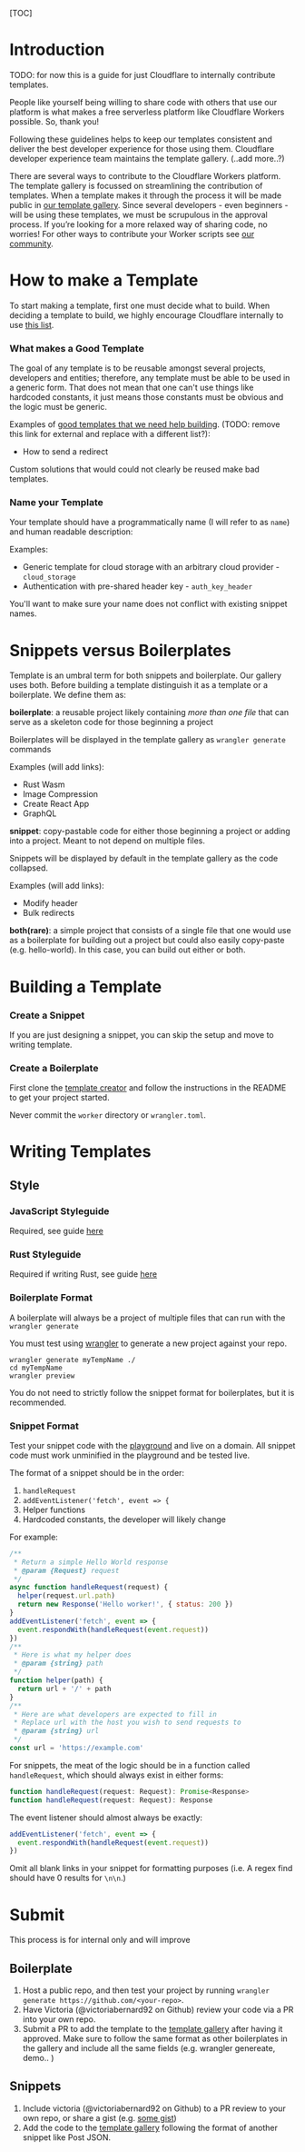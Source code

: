 [TOC]

# Introduction

TODO: for now this is a guide for just Cloudflare to internally contribute templates.

People like yourself being willing to share code with others that use our platform is what makes a free serverless platform like Cloudflare Workers possible. So, thank you!

Following these guidelines helps to keep our templates consistent and deliver the best developer experience for those using them. Cloudflare developer experience team maintains the template gallery. (..add more..?)

There are several ways to contribute to the Cloudflare Workers platform. The template gallery is focussed on streamlining the contribution of templates. When a template makes it through the process it will be made public in [our template gallery](https://workers.cloudflare.com/docs/templates/). Since several developers - even beginners - will be using these templates, we must be scrupulous in the approval process. If you’re looking for a more relaxed way of sharing code, no worries! For other ways to contribute your Worker scripts see [our community](TODO).

# How to make a Template

To start making a template, first one must decide what to build. When deciding a template to build, we highly encourage Cloudflare internally to use [this list](https://wiki.cfops.it/display/EW/Templates+and+Template+Gallery).

### What makes a Good Template

The goal of any template is to be reusable amongst several projects, developers and entities; therefore, any template must be able to be used in a generic form. That does not mean that one can't use things like hardcoded constants, it just means those constants must be obvious and the logic must be generic.

Examples of [good templates that we need help building](https://wiki.cfops.it/display/EW/Templates+and+Template+Gallery). (TODO: remove this link for external and replace with a different list?):

- How to send a redirect

Custom solutions that would could not clearly be reused make bad templates.

### Name your Template

Your template should have a programmatically name (I will refer to as `name`) and human readable description:

Examples:

- Generic template for cloud storage with an arbitrary cloud provider - `cloud_storage`
- Authentication with pre-shared header key - `auth_key_header`

You'll want to make sure your name does not conflict with existing snippet names.

# Snippets versus Boilerplates

Template is an umbral term for both snippets and boilerplate. Our gallery uses both. Before building a template distinguish it as a template or a boilerplate. We define them as:

**boilerplate**: a reusable project likely containing _more than one file_ that can serve as a skeleton code for those beginning a project

Boilerplates will be displayed in the template gallery as `wrangler generate` commands

Examples (will add links):

- Rust Wasm
- Image Compression
- Create React App
- GraphQL

**snippet**: copy-pastable code for either those beginning a project or adding into a project. Meant to not depend on multiple files.

Snippets will be displayed by default in the template gallery as the code collapsed.

Examples (will add links):

- Modify header
- Bulk redirects

**both(rare)**: a simple project that consists of a single file that one would use as a boilerplate for building out a project but could also easily copy-paste (e.g. hello-world). In this case, you can build out either or both.

# Building a Template

### Create a Snippet

If you are just designing a snippet, you can skip the setup and move to writing template.

### Create a Boilerplate

First clone the [template creator](https://github.com/victoriabernard92/workers-template-creator) and follow the instructions in the README to get your project started.

Never commit the `worker` directory or `wrangler.toml`.

# Writing Templates

## Style

### JavaScript Styleguide

Required, see guide [here](./style/javascript)

### Rust Styleguide

Required if writing Rust, see guide [here](./style/rust)

### Boilerplate Format

A boilerplate will always be a project of multiple files that can run with the `wrangler generate`

You must test using [wrangler](https://github.com/cloudflare/wrangler) to generate a new project against your repo.

```
wrangler generate myTempName ./
cd myTempName
wrangler preview
```

You do not need to strictly follow the snippet format for boilerplates, but it is recommended.

### Snippet Format

Test your snippet code with the [playground](TODO) and live on a domain. All snippet code must work unminified in the playground and be tested live.

The format of a snippet should be in the order:

1. `handleRequest`
2. `addEventListener('fetch', event => {`
3. Helper functions
4. Hardcoded constants, the developer will likely change

For example:

```javascript
/**
 * Return a simple Hello World response
 * @param {Request} request
 */
async function handleRequest(request) {
  helper(request.url.path)
  return new Response('Hello worker!', { status: 200 })
}
addEventListener('fetch', event => {
  event.respondWith(handleRequest(event.request))
})
/**
 * Here is what my helper does
 * @param {string} path
 */
function helper(path) {
  return url + '/' + path
}
/**
 * Here are what developers are expected to fill in
 * Replace url with the host you wish to send requests to
 * @param {string} url
 */
const url = 'https://example.com'
```

For snippets, the meat of the logic should be in a function called `handleRequest`, which should always exist in either forms:

```javascript
function handleRequest(request: Request): Promise<Response>
function handleRequest(request: Request): Response
```

The event listener should almost always be exactly:

```javascript
addEventListener('fetch', event => {
  event.respondWith(handleRequest(event.request))
})
```

Omit all blank links in your snippet for formatting purposes (i.e. A regex find should have 0 results for `\n\n`.)

# Submit

This process is for internal only and will improve

## Boilerplate

1. Host a public repo, and then test your project by running `wrangler generate https://github.com/<your-repo>`.
2. Have Victoria (@victoriabernard92 on Github) review your code via a PR into your own repo.
3. Submit a PR to add the template to the [template gallery](https://github.com/cloudflare/cloudflare-docs/edit/master/content/templates/_index.md) after having it approved. Make sure to follow the same format as other boilerplates in the gallery and include all the same fields (e.g. wrangler genereate, demo.. )

## Snippets

1. Include victoria (@victoriabernard92 on Github) to a PR review to your own repo, or share a gist (e.g. [some gist](https://gist.github.com/victoriabernard92/5d63a2abc92fb0e5774cfd6a7035ecda.js))
2. Add the code to the [template gallery](https://github.com/cloudflare/cloudflare-docs/edit/master/content/templates/_index.md) following the format of another snippet like Post JSON.
